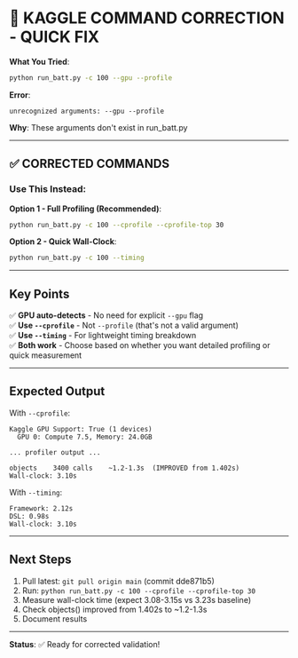 # 🔧 KAGGLE COMMAND CORRECTION - QUICK FIX

**What You Tried**:
```bash
python run_batt.py -c 100 --gpu --profile
```

**Error**:
```
unrecognized arguments: --gpu --profile
```

**Why**: These arguments don't exist in run_batt.py

---

## ✅ CORRECTED COMMANDS

### Use This Instead:

**Option 1 - Full Profiling (Recommended)**:
```bash
python run_batt.py -c 100 --cprofile --cprofile-top 30
```

**Option 2 - Quick Wall-Clock**:
```bash
python run_batt.py -c 100 --timing
```

---

## Key Points

✅ **GPU auto-detects** - No need for explicit `--gpu` flag  
✅ **Use `--cprofile`** - Not `--profile` (that's not a valid argument)  
✅ **Use `--timing`** - For lightweight timing breakdown  
✅ **Both work** - Choose based on whether you want detailed profiling or quick measurement

---

## Expected Output

With `--cprofile`:
```
Kaggle GPU Support: True (1 devices)
  GPU 0: Compute 7.5, Memory: 24.0GB

... profiler output ...

objects    3400 calls    ~1.2-1.3s  (IMPROVED from 1.402s)
Wall-clock: 3.10s
```

With `--timing`:
```
Framework: 2.12s
DSL: 0.98s
Wall-clock: 3.10s
```

---

## Next Steps

1. Pull latest: `git pull origin main` (commit dde871b5)
2. Run: `python run_batt.py -c 100 --cprofile --cprofile-top 30`
3. Measure wall-clock time (expect 3.08-3.15s vs 3.23s baseline)
4. Check objects() improved from 1.402s to ~1.2-1.3s
5. Document results

---

**Status**: ✅ Ready for corrected validation!
